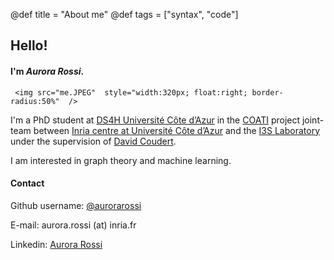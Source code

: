 @def title = "About me"
@def tags = ["syntax", "code"]

## Hello!

#### I'm *Aurora Rossi*.



~~~
 <img src="me.JPEG"  style="width:320px; float:right; border-radius:50%"  />
 ~~~
I'm a PhD student at [DS4H Université Côte d’Azur](https://ds4h.univ-cotedazur.eu/) in the [COATI](https://team.inria.fr/coati/) project joint-team between [Inria centre at Université Côte d’Azur](https://www.inria.fr/en/inria-centre-universite-cote-azur) and the [I3S Laboratory](https://www.i3s.unice.fr/en) under the supervision of [David Coudert](http://www-sop.inria.fr/members/David.Coudert/index.shtml).

I am interested in graph theory and machine learning.

#### Contact
Github username: [@aurorarossi](https://github.com/aurorarossi)

E-mail: aurora.rossi (at) inria.fr

Linkedin: [Aurora Rossi](https://www.linkedin.com/in/aurora-rossi-420b5616a/)
